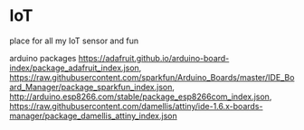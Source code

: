 # IoT
place for all my IoT sensor and fun


arduino packages
https://adafruit.github.io/arduino-board-index/package_adafruit_index.json, https://raw.githubusercontent.com/sparkfun/Arduino_Boards/master/IDE_Board_Manager/package_sparkfun_index.json, http://arduino.esp8266.com/stable/package_esp8266com_index.json, https://raw.githubusercontent.com/damellis/attiny/ide-1.6.x-boards-manager/package_damellis_attiny_index.json